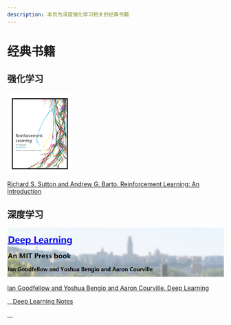```yaml
---
description: 本页为深度强化学习相关的经典书籍
---
```


# 经典书籍

## 强化学习

![](../.gitbook/assets/image%20%28171%29.png)

[Richard S. Sutton and Andrew G. Barto. Reinforcement Learning: An Introduction](http://incompleteideas.net/book/the-book-2nd.html)

## 深度学习

![](../.gitbook/assets/image%20%28167%29.png)

[Ian Goodfellow and Yoshua Bengio and Aaron Courville. Deep Learning](http://www.deeplearningbook.org/)

\_\_[Deep Learning Notes](https://github.com/hijkzzz/deep-learning)





\_\_

